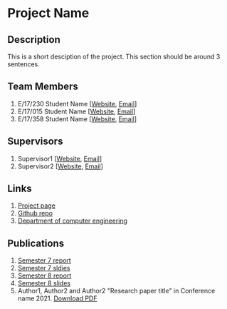 
[//]: # (Please refer the instructions in below URL for the configurations)
[//]: # (https://projects.ce.pdn.ac.lk/docs/how-to-add-a-project)

# Project Name

## Description

This is a short desciption of the project. This section should be around 3 sentences.

## Team Members
1. E/17/230 Student Name [[Website](http://www.ce.pdn.ac.lk/e15-batch/), [Email](mailto:e5001@eng.pdn.ac.lk)]
2. E/17/015 Student Name [[Website](http://www.ce.pdn.ac.lk/e15-batch/), [Email](mailto:e5001@eng.pdn.ac.lk)]
3. E/17/358 Student Name [[Website](http://www.ce.pdn.ac.lk/e15-batch/), [Email](mailto:e5001@eng.pdn.ac.lk)]


## Supervisors
1. Supervisor1 [[Website](http://www.ce.pdn.ac.lk/academic-staff/), [Email](mailto:lecturer@ce.pdn.ac.lk)]
2. Supervisor2 [[Website](http://www.ce.pdn.ac.lk/academic-staff/), [Email](mailto:lecturer@ce.pdn.ac.lk)]


## Links

1. [Project page](https://cepdnaclk.github.io/e15-4yp-minimal-template)
2. [Github repo](https://github.com/cepdnaclk/e15-4yp-minimal-template)
3. [Department of computer engineering](http://ce.pdn.ac.lk)


## Publications
1. [Semester 7 report](https://cepdnaclk.github.io/e15-4yp-minimal-template)
2. [Semester 7 sldies](https://cepdnaclk.github.io/e15-4yp-minimal-template)
3. [Semester 8 report](https://cepdnaclk.github.io/e15-4yp-minimal-template)
4. [Semester 8 slides](https://cepdnaclk.github.io/e15-4yp-minimal-template)
5. Author1, Author2 and Author2 "Research paper title" in Conference name 2021. [Download PDF ](https://cepdnaclk.github.io/e15-4yp-minimal-template)
